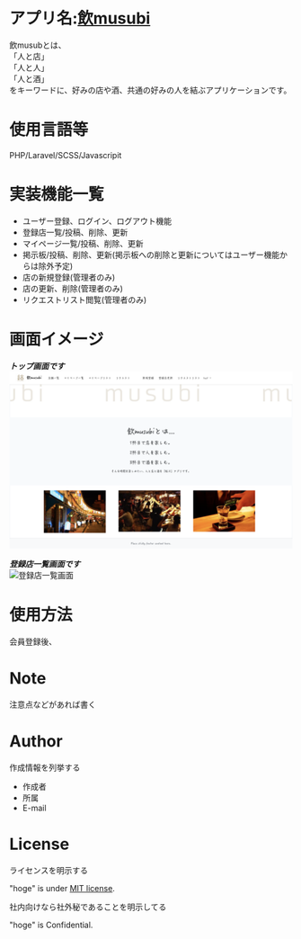 
# アプリ名:<a  href="https://nomusubi.herokuapp.com">飲musubi</a>
 飲musubとは、  
 「人と店」    
 「人と人」    
 「人と酒」  
 をキーワードに、好みの店や酒、共通の好みの人を結ぶアプリケーションです。  



# 使用言語等
PHP/Laravel/SCSS/Javascripit  



# 実装機能一覧
- ユーザー登録、ログイン、ログアウト機能  
- 登録店一覧/投稿、削除、更新  
- マイページ一覧/投稿、削除、更新  
- 掲示板/投稿、削除、更新(掲示板への削除と更新についてはユーザー機能からは除外予定)  
 - 店の新規登録(管理者のみ)      
 - 店の更新、削除(管理者のみ)      
 - リクエストリスト閲覧(管理者のみ)        



# 画面イメージ
***トップ画面です***  
![トップ画面]( image/top_image.png "top")  


***登録店一覧画面です***  
![登録店一覧画面]( image/shop_image.png "shop" )  

 

# 使用方法
会員登録後、


 
# Note
 
注意点などがあれば書く
 
# Author
 
作成情報を列挙する
 
* 作成者
* 所属
* E-mail
 
# License
ライセンスを明示する
 
"hoge" is under [MIT license](https://en.wikipedia.org/wiki/MIT_License).
 
社内向けなら社外秘であることを明示してる
 
"hoge" is Confidential.